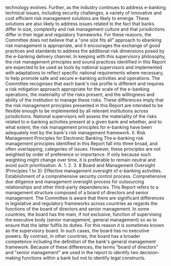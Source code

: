 technology evolves. Further, as the industry continues to address e-banking technical issues,
including security challenges, a variety of innovative and cost efficient risk management
solutions are likely to emerge. These solutions are also likely to address issues related to the
fact that banks differ in size, complexity and risk management culture and that jurisdictions
differ in their legal and regulatory frameworks.
For these reasons, the Committee does not believe that a "one size fits all" approach to ebanking risk management is appropriate, and it encourages the exchange of good practices
and standards to address the additional risk dimensions posed by the e-banking delivery
channel. In keeping with this supervisory philosophy, the risk management principles and
sound practices identified in this Report are expected to be used as tools by national
supervisors and implemented with adaptations to reflect specific national requirements where
necessary, to help promote safe and secure e-banking activities and operations.
The Committee recognises that each bank's risk profile is different and requires a risk
mitigation approach appropriate for the scale of the e-banking operations, the materiality of
the risks present, and the willingness and ability of the institution to manage these risks.
These differences imply that the risk management principles presented in this Report are
intended to be flexible enough to be implemented by all relevant institutions across
jurisdictions. National supervisors will assess the materiality of the risks related to e-banking
activities present at a given bank and whether, and to what extent, the risk management
principles for e-banking have been adequately met by the bank's risk management
framework.
II.
Risk Management Principles for Electronic Banking
The e-banking risk management principles identified in this Report fall into three broad, and
often overlapping, categories of issues. However, these principles are not weighted by order
of preference or importance. If only because such weighting might change over time, it is
preferable to remain neutral and avoid such prioritisation.
A.
1.
2.
3.
8
Board and Management Oversight (Principles 1 to 3):
Effective management oversight of e-banking activities.
Establishment of a comprehensive security control process.
Comprehensive due diligence and management oversight process for outsourcing
relationships and other third-party dependencies.
This Report refers to a management structure composed of a board of directors and senior management. The
Committee is aware that there are significant differences in legislative and regulatory frameworks across
countries as regards the functions of the board of directors and senior management. In some countries, the
board has the main, if not exclusive, function of supervising the executive body (senior management, general
management) so as to ensure that the latter fulfils its duties. For this reason it is sometimes known as the
supervisory board. In such cases, the board has no executive powers. By contrast, in other countries, the
board has a broader competence including the definition of the bank's general management framework.
Because of these differences, the terms "board of directors" and "senior management" are used in the report
to identify two decision-making functions within a bank but not to identify legal constructs.
